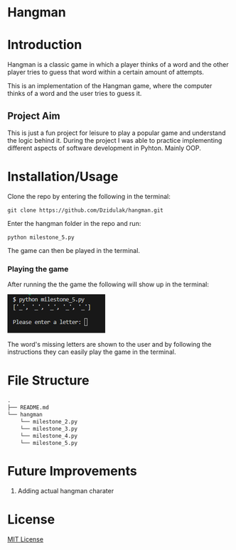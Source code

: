 # Hangman

# Introduction
Hangman is a classic game in which a player thinks of a word and the other player tries to guess that word within a certain amount of attempts.

This is an implementation of the Hangman game, where the computer thinks of a word and the user tries to guess it. 

## Project Aim
This is just a fun project for leisure to play a popular game and understand the logic behind it.
During the project I was able to practice implementing different aspects of software development in Pyhton. Mainly OOP.

# Installation/Usage
Clone the repo by entering the following in the terminal:
```
git clone https://github.com/Dzidulak/hangman.git
```
Enter the hangman folder in the repo and run:
```
python milestone_5.py
```
The game can then be played in the terminal.

### Playing the game

After running the the game the following will show up in the terminal:

![First screenshot](screenshots/Screenshot%202024-01-29%20193554.png)

The word's missing letters are shown to the user and by following the instructions they can easily play the game in the terminal.  

# File Structure
```
.
├── README.md
└── hangman
    └── milestone_2.py
    └── milestone_3.py
    └── milestone_4.py
    └── milestone_5.py
```

# Future Improvements
1. Adding actual hangman charater

# License 
[MIT License](LICENSE)